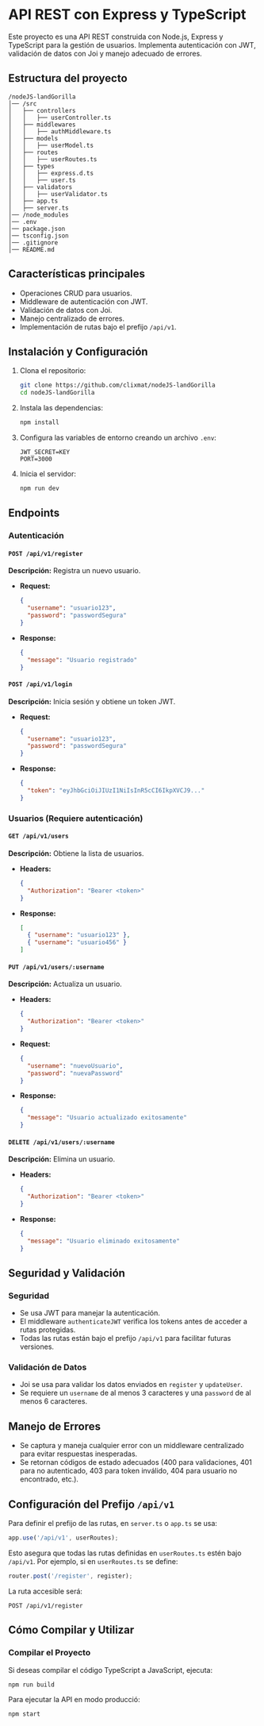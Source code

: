# API REST con Express y TypeScript

Este proyecto es una API REST construida con Node.js, Express y TypeScript para la gestión de usuarios. Implementa autenticación con JWT, validación de datos con Joi y manejo adecuado de errores.

## Estructura del proyecto

```
/nodeJS-landGorilla
│── /src
│   ├── controllers
│   │   ├── userController.ts
│   ├── middlewares
│   │   ├── authMiddleware.ts
│   ├── models
│   │   ├── userModel.ts
│   ├── routes
│   │   ├── userRoutes.ts
│   ├── types
│   │   ├── express.d.ts
│   │   ├── user.ts
│   ├── validators
│   │   ├── userValidator.ts
│   ├── app.ts
│   ├── server.ts
│── /node_modules
│── .env
│── package.json
│── tsconfig.json
│── .gitignore
│── README.md
```

## Características principales
- Operaciones CRUD para usuarios.
- Middleware de autenticación con JWT.
- Validación de datos con Joi.
- Manejo centralizado de errores.
- Implementación de rutas bajo el prefijo `/api/v1`.

## Instalación y Configuración

1. Clona el repositorio:
   ```sh
   git clone https://github.com/clixmat/nodeJS-landGorilla
   cd nodeJS-landGorilla
   ```
2. Instala las dependencias:
   ```sh
   npm install
   ```
3. Configura las variables de entorno creando un archivo `.env`:
   ```env
   JWT_SECRET=KEY
   PORT=3000
   ```
4. Inicia el servidor:
   ```sh
   npm run dev
   ```

## Endpoints

### Autenticación

#### `POST /api/v1/register`
**Descripción:** Registra un nuevo usuario.
- **Request:**
  ```json
  {
    "username": "usuario123",
    "password": "passwordSegura"
  }
  ```
- **Response:**
  ```json
  {
    "message": "Usuario registrado"
  }
  ```

#### `POST /api/v1/login`
**Descripción:** Inicia sesión y obtiene un token JWT.
- **Request:**
  ```json
  {
    "username": "usuario123",
    "password": "passwordSegura"
  }
  ```
- **Response:**
  ```json
  {
    "token": "eyJhbGciOiJIUzI1NiIsInR5cCI6IkpXVCJ9..."
  }
  ```

### Usuarios (Requiere autenticación)

#### `GET /api/v1/users`
**Descripción:** Obtiene la lista de usuarios.
- **Headers:**
  ```json
  {
    "Authorization": "Bearer <token>"
  }
  ```
- **Response:**
  ```json
  [
    { "username": "usuario123" },
    { "username": "usuario456" }
  ]
  ```

#### `PUT /api/v1/users/:username`
**Descripción:** Actualiza un usuario.
- **Headers:**
  ```json
  {
    "Authorization": "Bearer <token>"
  }
  ```
- **Request:**
  ```json
  {
    "username": "nuevoUsuario",
    "password": "nuevaPassword"
  }
  ```
- **Response:**
  ```json
  {
    "message": "Usuario actualizado exitosamente"
  }
  ```

#### `DELETE /api/v1/users/:username`
**Descripción:** Elimina un usuario.
- **Headers:**
  ```json
  {
    "Authorization": "Bearer <token>"
  }
  ```
- **Response:**
  ```json
  {
    "message": "Usuario eliminado exitosamente"
  }
  ```

## Seguridad y Validación

### Seguridad
- Se usa JWT para manejar la autenticación.
- El middleware `authenticateJWT` verifica los tokens antes de acceder a rutas protegidas.
- Todas las rutas están bajo el prefijo `/api/v1` para facilitar futuras versiones.

### Validación de Datos
- Joi se usa para validar los datos enviados en `register` y `updateUser`.
- Se requiere un `username` de al menos 3 caracteres y una `password` de al menos 6 caracteres.

## Manejo de Errores
- Se captura y maneja cualquier error con un middleware centralizado para evitar respuestas inesperadas.
- Se retornan códigos de estado adecuados (400 para validaciones, 401 para no autenticado, 403 para token inválido, 404 para usuario no encontrado, etc.).

## Configuración del Prefijo `/api/v1`
Para definir el prefijo de las rutas, en `server.ts` o `app.ts` se usa:

```ts
app.use('/api/v1', userRoutes);
```

Esto asegura que todas las rutas definidas en `userRoutes.ts` estén bajo `/api/v1`.
Por ejemplo, si en `userRoutes.ts` se define:
```ts
router.post('/register', register);
```
La ruta accesible será:
```
POST /api/v1/register
```

## Cómo Compilar y Utilizar

### Compilar el Proyecto
Si deseas compilar el código TypeScript a JavaScript, ejecuta:
```sh
npm run build
```

Para ejecutar la API en modo producció:
```sh
npm start
```

